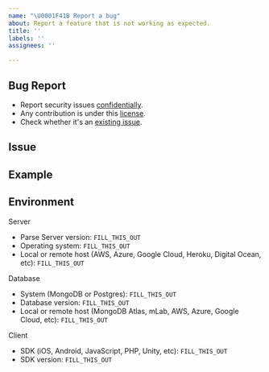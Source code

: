 ```yaml
---
name: "\U0001F41B Report a bug"
about: Report a feature that is not working as expected.
title: ''
labels: ''
assignees: ''

---
```


## Bug Report

- Report security issues [confidentially](https://github.com/parse-community/parse-server/security/policy).
- Any contribution is under this [license](https://github.com/parse-community/parse-server/blob/alpha/LICENSE).
- Check whether it's an [existing issue](https://github.com/parse-community/parse-server/issues?q=is%3Aissue).

## Issue
<!-- Describe the issue. -->

## Example
<!-- Give a code or step-by-step example. -->

## Environment
<!-- Give specific versions, no "latest" or version ranges. -->

Server
- Parse Server version: `FILL_THIS_OUT`
- Operating system: `FILL_THIS_OUT`
- Local or remote host (AWS, Azure, Google Cloud, Heroku, Digital Ocean, etc): `FILL_THIS_OUT`

Database
- System (MongoDB or Postgres): `FILL_THIS_OUT`
- Database version: `FILL_THIS_OUT`
- Local or remote host (MongoDB Atlas, mLab, AWS, Azure, Google Cloud, etc): `FILL_THIS_OUT`

Client
- SDK (iOS, Android, JavaScript, PHP, Unity, etc): `FILL_THIS_OUT`
- SDK version: `FILL_THIS_OUT`
